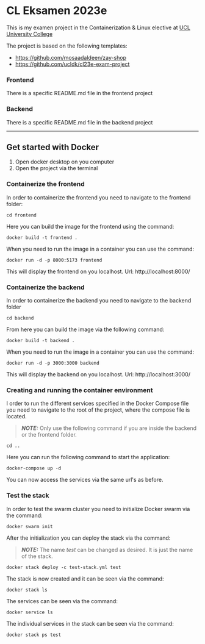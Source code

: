 # CL Eksamen 2023e

This is my examen project in the Containerization & Linux elective at [UCL University College](https://ucl.dk)

The project is based on the following templates:

* https://github.com/mosaadaldeen/zay-shop
* https://github.com/ucldk/cl23e-exam-project

### Frontend

There is a specific README.md file in the frontend project

### Backend

There is a specific README.md file in the backend project

---

## Get started with Docker
1. Open docker desktop on you computer
2. Open the project via the terminal

### Containerize the frontend
In order to containerize the frontend you need to navigate to the frontend folder:
```
cd frontend 
```
Here you can build the image for the frontend using the command: 

```
docker build -t frontend . 
```

When you need to run the image in a container you can use the command: 

```
docker run -d -p 8000:5173 frontend
```
This will display the frontend on you localhost. Url: http://localhost:8000/


### Containerize the backend
In order to containerize the backend you need to navigate to the backend folder

```
cd backend 
```

From here you can build the image via the following command: 

```
docker build -t backend . 
```
When you need to run the image in a container you can use the command: 

```
docker run -d -p 3000:3000 backend
```

This will display the backend on you localhost. Url: http://localhost:3000/

### Creating and running the container environment
I order to run the different services specified in the Docker Compose file you need to navigate to the root of the project, where the compose file is located.
> **_NOTE:_**  Only use the following command if you are inside the backend or the frontend folder.
```
cd .. 
``` 
Here you can run the following command to start the application: 
```
docker-compose up -d
```
You can now access the services via the same url's as before.

### Test the stack
In order to test the swarm cluster you need to initialize Docker swarm via the command: 

```
docker swarm init
```

After the initialization you can deploy the stack via the command: 
> **_NOTE:_**  The name *test* can be changed as desired. It is just the name of the stack.

```
docker stack deploy -c test-stack.yml test
```

The stack is now created and it can be seen via the command: 

```
docker stack ls
```

The services can be seen via the command: 

```
docker service ls
```

The individual services in the stack can be seen via the command: 

```
docker stack ps test
```
